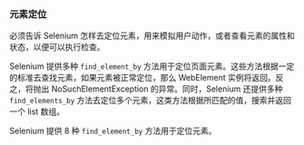 ### 元素定位

必须告诉 Selenium 怎样去定位元素，用来模拟用户动作，或者查看元素的属性和状态，以便可以执行检查。

Selenium 提供多种 `find_element_by` 方法用于定位页面元素。这些方法根据一定的标准去查找元素，如果元素被正常定位，那么 WebElement 实例将返回。反之，将抛出 NoSuchElementException 的异常。同时，Selenium 还提供多种 `find_elements_by` 方法去定位多个元素，这类方法根据所匹配的值，搜索并返回一个 list 数组。

Selenium 提供 8 种 `find_element_by` 方法用于定位元素。